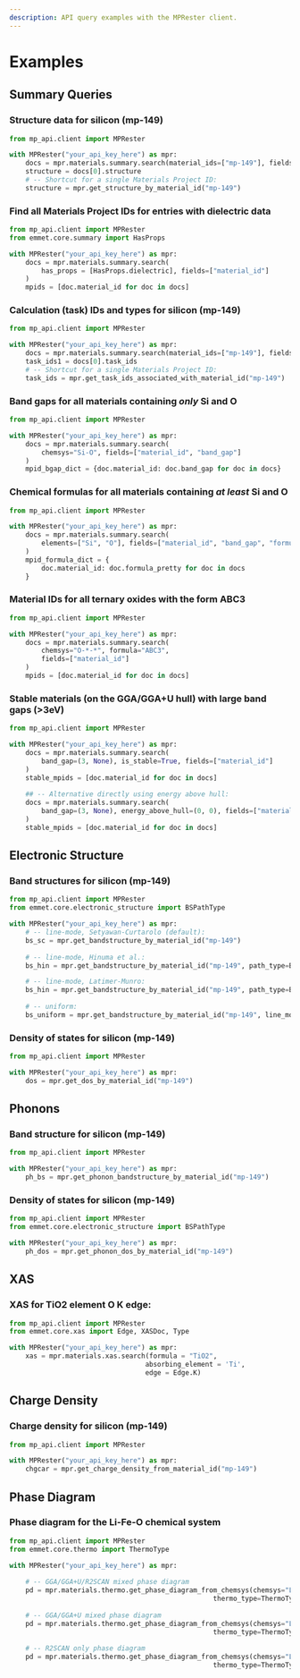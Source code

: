 ```yaml
---
description: API query examples with the MPRester client.
---
```


# Examples

## Summary Queries

### Structure data for silicon (mp-149)

```python
from mp_api.client import MPRester

with MPRester("your_api_key_here") as mpr:
    docs = mpr.materials.summary.search(material_ids=["mp-149"], fields=["structure"])
    structure = docs[0].structure
    # -- Shortcut for a single Materials Project ID:
    structure = mpr.get_structure_by_material_id("mp-149")
```

### Find all Materials Project IDs for entries with dielectric data

```python
from mp_api.client import MPRester
from emmet.core.summary import HasProps

with MPRester("your_api_key_here") as mpr:
    docs = mpr.materials.summary.search(
        has_props = [HasProps.dielectric], fields=["material_id"]
    )
    mpids = [doc.material_id for doc in docs]
```

### Calculation (task) IDs and types for silicon (mp-149)

```python
from mp_api.client import MPRester

with MPRester("your_api_key_here") as mpr: 
    docs = mpr.materials.summary.search(material_ids=["mp-149"], fields=["task_ids"])
    task_ids1 = docs[0].task_ids
    # -- Shortcut for a single Materials Project ID:
    task_ids = mpr.get_task_ids_associated_with_material_id("mp-149")
```

### Band gaps for all materials containing _only_ Si and O

```python
from mp_api.client import MPRester

with MPRester("your_api_key_here") as mpr:
    docs = mpr.materials.summary.search(
        chemsys="Si-O", fields=["material_id", "band_gap"]
    )
    mpid_bgap_dict = {doc.material_id: doc.band_gap for doc in docs}
```

### Chemical formulas for all materials containing _at least_ Si and O

```python
from mp_api.client import MPRester

with MPRester("your_api_key_here") as mpr:
    docs = mpr.materials.summary.search(
        elements=["Si", "O"], fields=["material_id", "band_gap", "formula_pretty"]
    )
    mpid_formula_dict = {
        doc.material_id: doc.formula_pretty for doc in docs
    }
```

### Material IDs for all ternary oxides with the form ABC3

```python
from mp_api.client import MPRester

with MPRester("your_api_key_here") as mpr:
    docs = mpr.materials.summary.search(
        chemsys="O-*-*", formula="ABC3",
        fields=["material_id"]
    )
    mpids = [doc.material_id for doc in docs]
```

### Stable materials (on the GGA/GGA+U hull) with large band gaps (>3eV)

```python
from mp_api.client import MPRester

with MPRester("your_api_key_here") as mpr:
    docs = mpr.materials.summary.search(
        band_gap=(3, None), is_stable=True, fields=["material_id"]
    )
    stable_mpids = [doc.material_id for doc in docs]
    
    ## -- Alternative directly using energy above hull:
    docs = mpr.materials.summary.search(
        band_gap=(3, None), energy_above_hull=(0, 0), fields=["material_id"]
    )
    stable_mpids = [doc.material_id for doc in docs]
```

## Electronic Structure

### Band structures for silicon (mp-149)

```python
from mp_api.client import MPRester
from emmet.core.electronic_structure import BSPathType

with MPRester("your_api_key_here") as mpr:
    # -- line-mode, Setyawan-Curtarolo (default):
    bs_sc = mpr.get_bandstructure_by_material_id("mp-149")
    
    # -- line-mode, Hinuma et al.:
    bs_hin = mpr.get_bandstructure_by_material_id("mp-149", path_type=BSPathType.hinuma)

    # -- line-mode, Latimer-Munro:
    bs_hin = mpr.get_bandstructure_by_material_id("mp-149", path_type=BSPathType.latimer_munro)
    
    # -- uniform:
    bs_uniform = mpr.get_bandstructure_by_material_id("mp-149", line_mode=False)                            
```

### Density of states for silicon (mp-149)

```python
from mp_api.client import MPRester

with MPRester("your_api_key_here") as mpr:
    dos = mpr.get_dos_by_material_id("mp-149")
```

## Phonons

### Band structure for silicon (mp-149)

```python
from mp_api.client import MPRester

with MPRester("your_api_key_here") as mpr:
    ph_bs = mpr.get_phonon_bandstructure_by_material_id("mp-149")
```

### Density of states for silicon (mp-149)

```python
from mp_api.client import MPRester
from emmet.core.electronic_structure import BSPathType

with MPRester("your_api_key_here") as mpr:
    ph_dos = mpr.get_phonon_dos_by_material_id("mp-149")
```

## XAS

### XAS for TiO2 element O K edge:&#x20;

```python
from mp_api.client import MPRester
from emmet.core.xas import Edge, XASDoc, Type

with MPRester("your_api_key_here") as mpr:
    xas = mpr.materials.xas.search(formula = "TiO2", 
                                  absorbing_element = 'Ti', 
                                  edge = Edge.K)

```

## Charge Density

### Charge density for silicon (mp-149)

```python
from mp_api.client import MPRester

with MPRester("your_api_key_here") as mpr:
    chgcar = mpr.get_charge_density_from_material_id("mp-149")
```

## Phase Diagram

### Phase diagram for the Li-Fe-O chemical system

```python
from mp_api.client import MPRester
from emmet.core.thermo import ThermoType

with MPRester("your_api_key_here") as mpr:
    
    # -- GGA/GGA+U/R2SCAN mixed phase diagram
    pd = mpr.materials.thermo.get_phase_diagram_from_chemsys(chemsys="Li-Fe-O", 
                                                   thermo_type=ThermoType.GGA_GGA_U_R2SCAN)
    
    # -- GGA/GGA+U mixed phase diagram
    pd = mpr.materials.thermo.get_phase_diagram_from_chemsys(chemsys="Li-Fe-O", 
                                                   thermo_type=ThermoType.GGA_GGA_U)
                                                   
    # -- R2SCAN only phase diagram
    pd = mpr.materials.thermo.get_phase_diagram_from_chemsys(chemsys="Li-Fe-O", 
                                                   thermo_type=ThermoType.R2SCAN)
   
    
```
